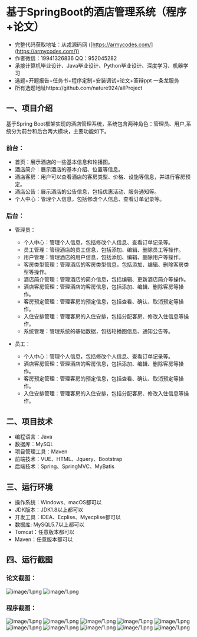基于SpringBoot的酒店管理系统（程序+论文）
=
- 完整代码获取地址：从戎源码网 ([https://armycodes.com/](https://armycodes.com/))
- 作者微信：19941326836  QQ：952045282 
- 承接计算机毕业设计、Java毕业设计、Python毕业设计、深度学习、机器学习
- 选题+开题报告+任务书+程序定制+安装调试+论文+答辩ppt 一条龙服务
- 所有选题地址https://github.com/nature924/allProject

一、项目介绍
---
基于Spring Boot框架实现的酒店管理系统，系统包含两种角色：管理员、用户,系统分为前台和后台两大模块，主要功能如下。
### 前台：
- 首页：展示酒店的一些基本信息和轮播图。
- 酒店简介：展示酒店的基本介绍、位置等信息。
- 酒店客房：用户可以查看酒店的客房类型、价格、设施等信息，并进行客房预定。
- 酒店公告：展示酒店的公告信息，包括优惠活动、服务通知等。
- 个人中心：管理个人信息，包括修改个人信息、查看订单记录等。

### 后台：
- 管理员：
    - 个人中心：管理个人信息，包括修改个人信息、查看订单记录等。
    - 员工管理：管理酒店的员工信息，包括添加、编辑、删除员工等操作。
    - 用户管理：管理酒店的用户信息，包括添加、编辑、删除用户等操作。
    - 客房类型管理：管理酒店的客房类型信息，包括添加、编辑、删除客房类型等操作。
    - 酒店简介管理：管理酒店的简介信息，包括编辑、更新酒店简介等操作。
    - 酒店客房管理：管理酒店的客房信息，包括添加、编辑、删除客房等操作。
    - 客房预定管理：管理客房的预定信息，包括查看、确认、取消预定等操作。
    - 入住安排管理：管理客房的入住安排，包括分配客房、修改入住信息等操作。
    - 系统管理：管理系统的基础数据，包括轮播图信息、通知公告等。

- 员工：
    - 个人中心：管理个人信息，包括修改个人信息、查看订单记录等。
    - 酒店客房管理：管理酒店的客房信息，包括添加、编辑、删除客房等操作。
    - 客房预定管理：管理客房的预定信息，包括查看、确认、取消预定等操作。
    - 入住安排管理：管理客房的入住安排，包括分配客房、修改入住信息等操作。




二、项目技术
---
- 编程语言：Java
- 数据库：MySQL
- 项目管理工具：Maven
- 前端技术：VUE、HTML、Jquery、Bootstrap
- 后端技术：Spring、SpringMVC、MyBatis

三、运行环境
---
- 操作系统：Windows、macOS都可以
- JDK版本：JDK1.8以上都可以
- 开发工具：IDEA、Ecplise、Myecplise都可以
- 数据库: MySQL5.7以上都可以
- Tomcat：任意版本都可以
- Maven：任意版本都可以

四、运行截图
---
### 论文截图：
![image/1.png](limage/1.png)
![image/1.png](limage/2.png)

### 程序截图：
![image/1.png](image/1.png)
![image/1.png](image/2.png)
![image/1.png](image/3.png)
![image/1.png](image/4.png)
![image/1.png](image/5.png)
![image/1.png](image/6.png)
![image/1.png](image/7.png)
![image/1.png](image/8.png)
![image/1.png](image/9.png)
![image/1.png](image/10.png)

